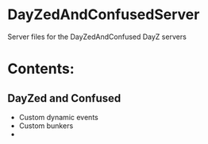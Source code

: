 <!-- ======================================== README.md Start ======================================== -->


<!-- ------------------------------ Intro Start ------------------------------ -->

# DayZedAndConfusedServer

Server files for the DayZedAndConfused DayZ servers

<!-- ------------------------------ Intro End ------------------------------ -->


<!-- ------------------------------ Overview Start ------------------------------ -->

# Contents:

## DayZed and Confused

- Custom dynamic events
- Custom bunkers
- 

<!-- ------------------------------ Overview End ------------------------------ -->


<!-- ------------------------------ Outro Start ------------------------------ -->

<!-- ------------------------------ Outro End ------------------------------ -->


<!-- ======================================== README.md Start ======================================== -->
